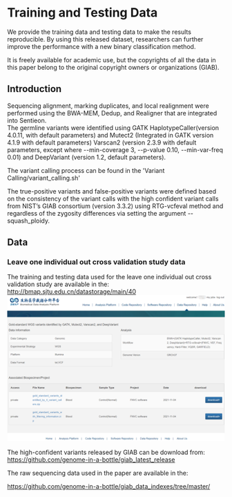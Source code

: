 # Training and Testing Data

We provide the training data and testing data to make the results reproducible. By using this released dataset, researchers can further improve the performance with a new binary classification method.<br>

It is freely available for academic use, but the copyrights of all the data in this paper belong to the original copyright owners or organizations (GIAB).<br>

Introduction
------------
Sequencing alignment, marking duplicates, and local realignment were performed using the BWA-MEM, Dedup, and Realigner that are integrated into Sentieon.<br>
The germline variants were identified using GATK HaplotypeCaller(version 4.0.11, with default parameters) and Mutect2 (Integrated in GATK version 4.1.9 with default parameters) Varscan2 (version 2.3.9 with default parameters, except where --min-coverage 3, --p-value 0.10, --min-var-freq 0.01) and DeepVariant (version 1.2, default parameters).<br>

The variant calling process can be found in the 'Variant Calling/variant_calling.sh'<br>

The true-positive variants and false-positive variants were defined based on the consistency of the variant calls with the high confident variant calls from NIST’s GIAB consortium (version 3.3.2) using RTG-vcfeval method and regardless of the zygosity differences via setting the argument --squash_ploidy.<br>

Data
------------
### Leave one individual out cross validation study data
The training and testing data used for the leave one individual out cross validation study are available in the: <br>
http://bmap.sjtu.edu.cn/datastorage/main/40<br>
![](../Pictures/Data_location.png)<br>

The high-confident variants released by GIAB can be download from: <br>
https://github.com/genome-in-a-bottle/giab_latest_release<br>

The raw sequencing data used in the paper are available in the: <br>

https://github.com/genome-in-a-bottle/giab_data_indexes/tree/master/ <br>
